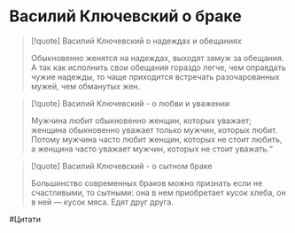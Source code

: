 # Василий Ключевский о браке

>[!quote] Василий Ключевский о надеждах и обещаниях
>
>Обыкновенно женятся на надеждах, выходят замуж за обещания. А так как исполнить свои обещания гораздо легче, чем оправдать чужие надежды, то чаще приходится встречать разочарованных мужей, чем обманутых жен.

>[!quote] Василий Ключевский - о любви и уважении
>
>Мужчина любит обыкновенно женщин, которых уважает; женщина обыкновенно уважает только мужчин, которых любит. Потому мужчина часто любит женщин, которых не стоит любить, а женщина часто уважает мужчин, которых не стоит уважать.“

>[!quote] Василий Ключевский - о сытном браке
>
>Большинство современных браков можно признать если не счастливыми, то сытными: она в нем приобретает кусок хлеба, он в ней — кусок мяса. Едят друг друга.
  
#Цитати
